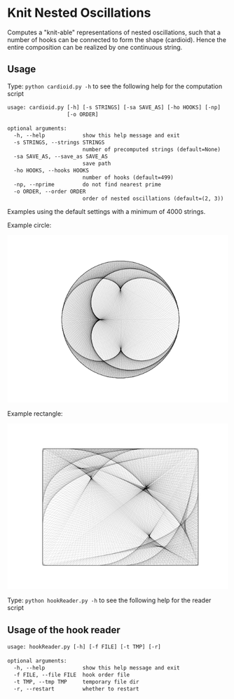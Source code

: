 # Knit Nested Oscillations
Computes a "knit-able" representations of nested oscillations, such that a number of hooks can be connected to form the shape (cardioid). Hence the entire composition can be realized by one continuous string.

## Usage

Type:
`python cardioid.py -h` to see the following help for the computation script

```
usage: cardioid.py [-h] [-s STRINGS] [-sa SAVE_AS] [-ho HOOKS] [-np]
                   [-o ORDER]

optional arguments:
  -h, --help            show this help message and exit
  -s STRINGS, --strings STRINGS
                        number of precomputed strings (default=None)
  -sa SAVE_AS, --save_as SAVE_AS
                        save path
  -ho HOOKS, --hooks HOOKS
                        number of hooks (default=499)
  -np, --nprime         do not find nearest prime
  -o ORDER, --order ORDER
                        order of nested oscillations (default=(2, 3))

```
Examples using the default settings with a minimum of 4000 strings.

Example circle:

![Image of knitted Tommy](https://github.com/TommyClausner/knit_nested_oscillations/blob/master/example_circle.png)

Example rectangle:

![Image of knitted Tommy](https://github.com/TommyClausner/knit_nested_oscillations/blob/master/example_rectangle.png)

Type:
`python hookReader.py -h` to see the following help for the reader script

## Usage of the hook reader
```
usage: hookReader.py [-h] [-f FILE] [-t TMP] [-r]

optional arguments:
  -h, --help            show this help message and exit
  -f FILE, --file FILE  hook order file
  -t TMP, --tmp TMP     temporary file dir
  -r, --restart         whether to restart
```
